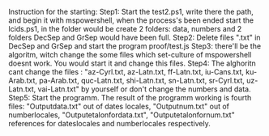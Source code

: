 Instruction for the starting:
Step1: Start the test2.ps1, write there the path, and begin it with mspowershell, when the process's been ended start the lcids.ps1, in the folder would be create 2 folders: data, numbers and 2 folders DecSep and GrSep would have been full.
Step2: Delete files ".txt" in DecSep and GrSep and start the program proof/test.js
Step3: there'll be the algoritm, witch change the some files which set-culture of mspowershell doesnt work. You would start it and change this files.
Step4: The alghoritn cant change the files :
"az-Cyrl.txt, az-Latn.txt, ff-Latn.txt, iu-Cans.txt, ku-Arab.txt, pa-Arab.txt, quc-Latn.txt, shi-Latn.txt, sn-Latn.txt, sr-Cyrl.txt, uz-Latn.txt, vai-Latn.txt" by yourself or don't change the numbers and data.
Step5: Start the programm. The result of the programm working is fourth files: "Outputdata.txt" out of dates locales, "Outputnum.txt" out of numberlocales,
"Outputetalonfordata.txt", "Outputetalonfornum.txt" 
references for dateslocales and numberlocales respectively.